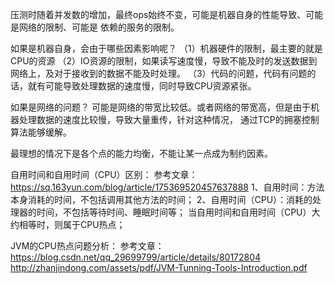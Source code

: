 压测时随着并发数的增加，最终ops始终不变，可能是机器自身的性能导致、可能是网络的限制、可能是
依赖的服务的限制。

如果是机器自身，会由于哪些因素影响呢？
（1）机器硬件的限制，最主要的就是CPU的资源
（2）IO资源的限制，如果读写速度慢，导致不能及时的发送数据到网络上，及对于接收到的数据不能及时处理。
（3）代码的问题，代码有问题的话，就有可能导致处理数据的速度慢，同时导致CPU资源紧张。

如果是网络的问题？
可能是网络的带宽比较低。或者网络的带宽高，但是由于机器处理数据的速度比较慢，导致大量重传，针对这种情况，
通过TCP的拥塞控制算法能够缓解。


最理想的情况下是各个点的能力均衡，不能让某一点成为制约因素。


自用时间和自用时间（CPU）区别：
参考文章：https://sq.163yun.com/blog/article/175369520457637888
1、自用时间：方法本身消耗的时间，不包括调用其他方法的时间；
2、自用时间（CPU）：消耗的处理器的时间，不包括等待时间、睡眠时间等；
当自用时间和自用时间（CPU）大约相等时，则属于CPU热点；

JVM的CPU热点问题分析：
参考文章：https://blog.csdn.net/qq_29699799/article/details/80172804
http://zhanjindong.com/assets/pdf/JVM-Tunning-Tools-Introduction.pdf
